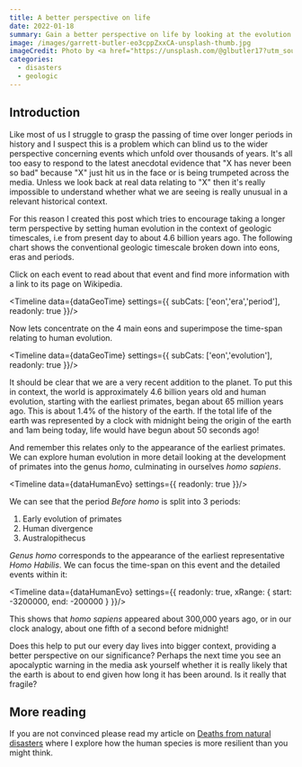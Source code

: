 ```yaml
---
title: A better perspective on life
date: 2022-01-18
summary: Gain a better perspective on life by looking at the evolution of life against  the geologic time scale going back over 4 billion years.
image: /images/garrett-butler-eo3cppZxxCA-unsplash-thumb.jpg
imageCredit: Photo by <a href="https://unsplash.com/@glbutler17?utm_source=unsplash&utm_medium=referral&utm_content=creditCopyText">Garrett Butler</a> on <a href="https://unsplash.com/collections/_Giamd8z4so/baffled-by-science/4aae626d376a8f46f5d4b78d1223a71c?utm_source=unsplash&utm_medium=referral&utm_content=creditCopyText">Unsplash</a>
categories: 
  - disasters
  - geologic
---
```


<script context="module">
    import Utils from "$lib/Utils.js"
    export const load = async ({ fetch }) => {
        return {
            props: {
                dataGeoTime: await Utils.fetchDataset( fetch, 'geologic-timescale'), 
                dataHumanEvo: await Utils.fetchDataset( fetch, 'human-evolution') 
            }
        }
    }
</script>


<script>
    import Timeline from '$lib/components/Timeline.svelte'
    export let dataGeoTime
    export let dataHumanEvo
</script>


## Introduction

Like most of us I struggle to grasp the passing of time over longer periods in history and I suspect this is a problem which can blind us to  the wider perspective concerning events which unfold over thousands of years. It's all too easy to respond to the latest anecdotal evidence that "X has never been so bad" because "X" just hit us in the face or is being trumpeted across the media. Unless we look back at real data relating to "X" then it's really impossible to understand whether what we are seeing is really unusual in a relevant historical context.

For this reason I created this post which tries to encourage taking a longer term perspective by setting human evolution in the context of geologic timescales, i.e from present day to about 4.6 billion years ago. The following chart shows the conventional geologic timescale broken down into eons, eras and periods.

Click on each event to read about that event and find more information with a link to its page on Wikipedia.

<Timeline
    data={dataGeoTime}
    settings={{
        subCats: ['eon','era','period'],
        readonly: true
    }}/>

Now lets concentrate on the 4 main eons and superimpose the time-span relating to human evolution.

<Timeline
    data={dataGeoTime}
    settings={{
        subCats: ['eon','evolution'],
        readonly: true
    }}/>

It should be clear that we are a very recent addition to the planet. To put this in context, the world is approximately 4.6 billion years old and human evolution, starting with the earliest primates, began about 65 million years ago. This is about 1.4% of the history of the earth. If the total life of the earth was represented by a clock with midnight being the origin of the earth and 1am being today, life would have begun about 50 seconds ago! 

And remember this relates only to the appearance of the earliest primates. We can explore human evolution in more detail looking at the development of primates into the genus *homo*, culminating in ourselves *homo sapiens*.

<Timeline
    data={dataHumanEvo}
    settings={{
        readonly: true
    }}/>

We can see that the period *Before homo* is split into 3 periods: 

1. Early evolution of primates
2. Human divergence
2. Australopithecus

*Genus homo* corresponds to the appearance of the earliest representative *Homo Habilis*. We can focus the time-span on this event and the detailed events within it:

<Timeline
    data={dataHumanEvo}
    settings={{
        readonly: true,
        xRange: {
            start: -3200000,
            end: -200000
        }
    }}/>

This shows that *homo sapiens* appeared about 300,000 years ago, or in our clock analogy, about one fifth of a second before midnight! 

Does this help to put our every day lives into bigger context, providing a better perspective on our significance? Perhaps the next time you see an apocalyptic warning in the media ask yourself whether it is really likely that the earth is about to end given how long it has been around. Is it really that fragile?

## More reading

If you are not convinced please read my article on [Deaths from natural disasters](/blog/2022/deaths-from-natural-disasters) where I explore how the human species is more resilient than you might think.